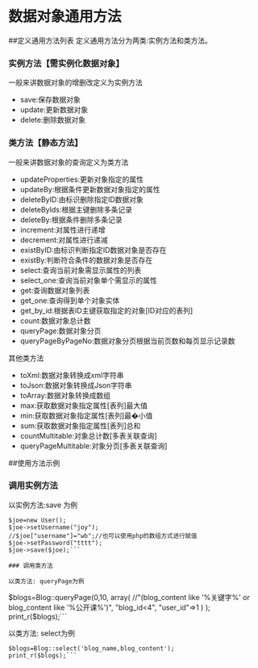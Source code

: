 # 数据对象通用方法

##定义通用方法列表
定义通用方法分为两类:实例方法和类方法。

### 实例方法【需实例化数据对象】
一般来讲数据对象的增删改定义为实例方法

* save:保存数据对象
* update:更新数据对象
* delete:删除数据对象

### 类方法【静态方法】
一般来讲数据对象的查询定义为类方法

* updateProperties:更新对象指定的属性
* updateBy:根据条件更新数据对象指定的属性
* deleteByID:由标识删除指定ID数据对象
* deleteByIds:根据主键删除多条记录
* deleteBy:根据条件删除多条记录
* increment:对属性进行递增
* decrement:对属性进行递减
* existByID:由标识判断指定ID数据对象是否存在
* existBy:判断符合条件的数据对象是否存在
* select:查询当前对象需显示属性的列表
* select_one:查询当前对象单个需显示的属性
* get:查询数据对象列表
* get_one:查询得到单个对象实体
* get_by_id:根据表ID主键获取指定的对象[ID对应的表列]
* count:数据对象总计数
* queryPage:数据对象分页
* queryPageByPageNo:数据对象分页根据当前页数和每页显示记录数

其他类方法
* toXml:数据对象转换成xml字符串
* toJson:数据对象转换成Json字符串
* toArray:数据对象转换成数组
* max:获取数据对象指定属性[表列]最大值
* min:获取数据对象指定属性[表列]最�小值
* sum:获取数据对象指定属性[表列]总和
* countMultitable:对象总计数[多表关联查询]
* queryPageMultitable:对象分页[多表关联查询]

##使用方法示例

### 调用实例方法

以实例方法:save 为例
```
$joe=new User();
$joe->setUsername("joy");
//$joe["username"]="wb";//也可以使用php的数组方式进行赋值
$joe->setPassword("tttt");
$joe->save($joe);```

### 调用类方法

以类方法: queryPage为例
```
$blogs=Blog::queryPage(0,10,
	array(
		//"(blog_content like '%关键字%' or blog_content like '%公开课%')",
		"blog_id<4",
		"user_id"=>1
	)
);
print_r($blogs);```

以类方法: select为例
```
$blogs=Blog::select('blog_name,blog_content');
print_r($blogs);```
